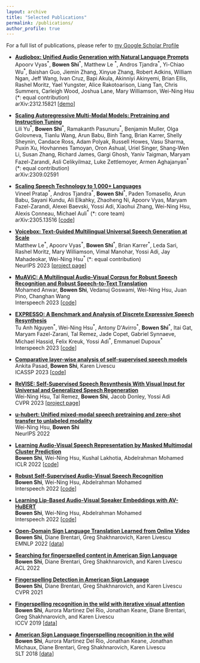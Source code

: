 ```yaml
---
layout: archive
title: "Selected Publications"
permalink: /publications/
author_profile: true
---
```


For a full list of publications, please refer to [my Google Scholar Profile](https://scholar.google.com/citations?user=xqyoorYAAAAJ&hl=en)

- [**Audiobox: Unified Audio Generation with Natural Language Prompts**](https://arxiv.org/abs/2312.15821)
<br/><span style="font-size:1em">Apoorv Vyas<sup>\*</sup>, **Bowen Shi**<sup>\*</sup>, Matthew Le <sup>\*</sup>, Andros Tjandra<sup>\*</sup>, Yi-Chiao Wu<sup>\*</sup>, Baishan Guo, Jiemin Zhang, Xinyue Zhang, Robert Adkins, William Ngan, Jeff Wang, Ivan Cruz, Bapi Akula, Akinniyi Akinyemi, Brian Ellis, Rashel Moritz, Yael Yungster, Alice Rakotoarison, Liang Tan, Chris Summers, Carleigh Wood, Joshua Lane, Mary Williamson, Wei-Ning Hsu (\*: equal contribution)</span>
<br/>arXiv:2312.15821 [[demo](https://audiobox.metademolab.com/)] 

- [**Scaling Autoregressive Multi-Modal Models: Pretraining and Instruction Tuning**](https://arxiv.org/abs/2309.02591)
<br/><span style="font-size:1em">Lili Yu<sup>\*</sup>, **Bowen Shi**<sup>\*</sup>, Ramakanth Pasunuru<sup>\*</sup>, Benjamin Muller, Olga Golovneva, Tianlu Wang, Arun Babu, Binh Tang, Brian Karrer, Shelly Sheynin, Candace Ross, Adam Polyak, Russell Howes, Vasu Sharma, Puxin Xu, Hovhannes Tamoyan, Oron Ashual, Uriel Singer, Shang-Wen Li, Susan Zhang, Richard James, Gargi Ghosh, Yaniv Taigman, Maryam Fazel-Zarandi, Asli Celikyilmaz, Luke Zettlemoyer, Armen Aghajanyan<sup>\*</sup> (\*: equal contribution)</span>
<br/>arXiv:2309.02591

- [**Scaling Speech Technology to 1,000+ Languages**](https://arxiv.org/abs/2305.13516)
<br/><span style="font-size:1em">Vineel Pratap<sup>\*</sup>, Andros Tjandra<sup>\*</sup>, **Bowen Shi**<sup>\*</sup>, Paden Tomasello, Arun Babu, Sayani Kundu, Ali Elkahky, Zhaoheng Ni, Apoorv Vyas, Maryam Fazel-Zarandi, Alexei Baevski, Yossi Adi, Xiaohui Zhang, Wei-Ning Hsu, Alexis Conneau, Michael Auli<sup>\*</sup> (\*: core team)</span>
<br/>arXiv:2305.13516 [[code](https://github.com/pytorch/fairseq/tree/master/examples/mms)]

- [**Voicebox: Text-Guided Multilingual Universal Speech Generation at Scale**](https://arxiv.org/abs/2306.15687)
<br/><span style="font-size:1em">Matthew Le<sup>\*</sup>, Apoorv Vyas<sup>\*</sup>, **Bowen Shi**<sup>\*</sup>, Brian Karrer<sup>\*</sup>, Leda Sari, Rashel Moritz, Mary Williamson, Vimal Manohar, Yossi Adi, Jay Mahadeokar, Wei-Ning Hsu<sup>\*</sup>  (\*: equal contribution)</span>
<br/>NeurIPS 2023 [[project page](https://voicebox.metademolab.com/)]

- [**MuAViC: A Multilingual Audio-Visual Corpus for Robust Speech Recognition and Robust Speech-to-Text Translation**](https://arxiv.org/abs/2303.00628)
<br/><span style="font-size:1em">Mohamed Anwar, **Bowen Shi**, Vedanuj Goswami, Wei-Ning Hsu, Juan Pino, Changhan Wang</span>
<br/>Interspeech 2023 [[code](https://github.com/facebookresearch/muavic/)]

- [**EXPRESSO: A Benchmark and Analysis of Discrete Expressive Speech Resynthesis**](https://arxiv.org/abs/2308.05725)
<br/><span style="font-size:1em">Tu Anh Nguyen<sup>\*</sup>, Wei-Ning Hsu<sup>\*</sup>, Antony D'Avirro<sup>\*</sup>, **Bowen Shi**<sup>\*</sup>, Itai Gat, Maryam Fazel-Zarani, Tal Remez, Jade Copet, Gabriel Synnaeve, Michael Hassid, Felix Kreuk, Yossi Adi<sup>\*</sup>, Emmanuel Dupoux<sup>\*</sup></span>
<br/>Interspeech 2023 [[code](https://speechbot.github.io/expresso/)]

- [**Comparative layer-wise analysis of self-supervised speech models**](https://arxiv.org/abs/2212.11377)
<br/><span style="font-size:1em">Ankita Pasad, **Bowen Shi**, Karen Livescu</span>
<br/>ICASSP 2023 [[code](https://github.com/ankitapasad/layerwise-analysis/)]

- [**ReVISE: Self-Supervised Speech Resynthesis With Visual Input for Universal and Generalized Speech Regeneration**](https://arxiv.org/abs/2212.11377)
<br/><span style="font-size:1em">Wei-Ning Hsu, Tal Remez, **Bowen Shi**, Jacob Donley, Yossi Adi</span>
<br/>CVPR 2023 [[project page](https://wnhsu.github.io/ReVISE/)]

- [**u-hubert: Unified mixed-modal speech pretraining and zero-shot transfer to unlabeled modality**](https://arxiv.org/abs/2207.07036)
<br/><span style="font-size:1em">Wei-Ning Hsu, **Bowen Shi**</span>
<br/>NeurIPS 2022

- [**Learning Audio-Visual Speech Representation by Masked Multimodal Cluster Prediction**](https://arxiv.org/abs/2201.02184)
<br/><span style="font-size:1em">**Bowen Shi**, Wei-Ning Hsu, Kushal Lakhotia, Abdelrahman Mohamed</span>
<br/>ICLR 2022 [[code](https://github.com/facebookresearch/av_hubert/)]

- [**Robust Self-Supervised Audio-Visual Speech Recognition**](https://arxiv.org/abs/2201.01763)
<br/><span style="font-size:1em">**Bowen Shi**, Wei-Ning Hsu, Abdelrahman Mohamed</span>
<br/>Interspeech 2022 [[code](https://github.com/facebookresearch/av_hubert/)]

- [**Learning Lip-Based Audio-Visual Speaker Embeddings with AV-HuBERT**](https://arxiv.org/abs/2205.07180)
<br/><span style="font-size:1em">**Bowen Shi**, Wei-Ning Hsu, Abdelrahman Mohamed</span>
<br/>Interspeech 2022 [[code](https://github.com/facebookresearch/av_hubert/)]

- [**Open-Domain Sign Language Translation Learned from Online Video**](https://arxiv.org/abs/2205.12870)
<br/><span style="font-size:1em">**Bowen Shi**, Diane Brentari, Greg Shakhnarovich, Karen Livescu</span>
<br/>EMNLP 2022 [[data](https://github.com/chevalierNoir/OpenASL/)]

- [**Searching for fingerspelled content in American Sign Language**](https://arxiv.org/abs/2203.13291)
<br/><span style="font-size:1em">**Bowen Shi**, Diane Brentari, Greg Shakhnarovich, and Karen Livescu</span>
<br/>ACL 2022

- [**Fingerspelling Detection in American Sign Language**](https://arxiv.org/abs/2104.01291)
<br/><span style="font-size:1em">**Bowen Shi**, Diane Brentari, Greg Shakhnarovich, and Karen Livescu</span>
<br/>CVPR 2021

- [**Fingerspelling recognition in the wild with iterative visual attention**](https://arxiv.org/abs/1908.10546)
<br/><span style="font-size:1em">**Bowen Shi**, Aurora Martinez Del Rio, Jonathan Keane, Diane Brentari, Greg Shakhnarovich, and Karen Livescu</span>
<br/>ICCV 2019 [[data](https://home.ttic.edu/~klivescu/ChicagoFSWild.htm)]

- [**American Sign Language fingerspelling recognition in the wild**](https://arxiv.org/abs/1810.11438)
<br/><span style="font-size:1em">**Bowen Shi**, Aurora Martinez Del Rio, Jonathan Keane, Jonathan Michaux, Diane Brentari, Greg Shakhnarovich, Karen Livescu</span>
<br/>SLT 2018 [[data](https://home.ttic.edu/~klivescu/ChicagoFSWild.htm)]

<!-- {% if author.googlescholar %} -->
<!--   You can also find my articles on <u><a href="{{author.googlescholar}}">my Google Scholar profile</a>.</u> -->
<!-- {% endif %} -->

<!-- {% include base_path %} -->

<!-- {% for post in site.publications reversed %} -->
<!--   {% include archive-single.html %} -->
<!-- {% endfor %} -->
